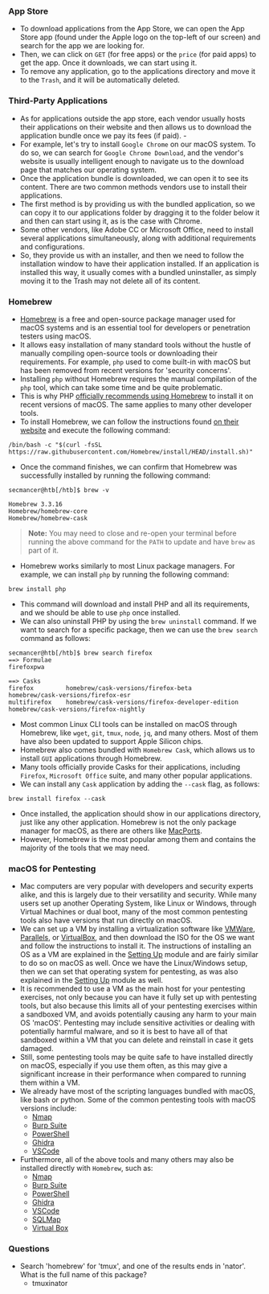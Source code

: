 ### App Store
- To download applications from the App Store, we can open the App Store app (found under the Apple logo on the top-left of our screen) and search for the app we are looking for. 
- Then, we can click on `GET` (for free apps) or the `price` (for paid apps) to get the app. Once it downloads, we can start using it.
- To remove any application, go to the applications directory and move it to the `Trash`, and it will be automatically deleted.

### Third-Party Applications
- As for applications outside the app store, each vendor usually hosts their applications on their website and then allows us to download the application bundle once we pay its fees (if paid). - 
- For example, let's try to install `Google Chrome` on our macOS system. To do so, we can search for `Google Chrome Download`, and the vendor's website is usually intelligent enough to navigate us to the download page that matches our operating system.
- Once the application bundle is downloaded, we can open it to see its content. There are two common methods vendors use to install their applications.
- The first method is by providing us with the bundled application, so we can copy it to our applications folder by dragging it to the folder below it and then can start using it, as is the case with Chrome.
- Some other vendors, like Adobe CC or Microsoft Office, need to install several applications simultaneously, along with additional requirements and configurations. 
- So, they provide us with an installer, and then we need to follow the installation window to have their application installed. If an application is installed this way, it usually comes with a bundled uninstaller, as simply moving it to the Trash may not delete all of its content.


### Homebrew
- [Homebrew](https://brew.sh) is a free and open-source package manager used for macOS systems and is an essential tool for developers or penetration testers using macOS. 
- It allows easy installation of many standard tools without the hustle of manually compiling open-source tools or downloading their requirements. For example, `php` used to come built-in with macOS but has been removed from recent versions for 'security concerns'. 
- Installing `php` without Homebrew requires the manual compilation of the `php` tool, which can take some time and be quite problematic. 
- This is why PHP [officially recommends using Homebrew](https://www.php.net/manual/en/install.macosx.packages.php) to install it on recent versions of macOS. The same applies to many other developer tools.
- To install Homebrew, we can follow the instructions found [on their website](https://brew.sh) and execute the following command:
```
/bin/bash -c "$(curl -fsSL https://raw.githubusercontent.com/Homebrew/install/HEAD/install.sh)"
```
- Once the command finishes, we can confirm that Homebrew was successfully installed by running the following command:
```
secmancer@htb[/htb]$ brew -v

Homebrew 3.3.16
Homebrew/homebrew-core
Homebrew/homebrew-cask
```

> **Note:** You may need to close and re-open your terminal before running the above command for the `PATH` to update and have `brew` as part of it.

- Homebrew works similarly to most Linux package managers. For example, we can install `php` by running the following command:
```
brew install php
```
- This command will download and install PHP and all its requirements, and we should be able to use `php` once installed. 
- We can also uninstall PHP by using the `brew uninstall` command. If we want to search for a specific package, then we can use the `brew search` command as follows:
```
secmancer@htb[/htb]$ brew search firefox
==> Formulae
firefoxpwa

==> Casks
firefox			homebrew/cask-versions/firefox-beta					homebrew/cask-versions/firefox-esr
multifirefox	homebrew/cask-versions/firefox-developer-edition	homebrew/cask-versions/firefox-nightly
```
- Most common Linux CLI tools can be installed on macOS through Homebrew, like `wget`, `git`, `tmux`, `node`, `jq`, and many others. Most of them have also been updated to support Apple Silicon chips.
- Homebrew also comes bundled with `Homebrew Cask`, which allows us to install `GUI` applications through Homebrew. 
- Many tools officially provide Casks for their applications, including `Firefox`, `Microsoft Office` suite, and many other popular applications.
- We can install any `Cask` application by adding the `--cask` flag, as follows:
```
brew install firefox --cask
```
- Once installed, the application should show in our applications directory, just like any other application. Homebrew is not the only package manager for macOS, as there are others like [MacPorts](https://www.macports.org). 
- However, Homebrew is the most popular among them and contains the majority of the tools that we may need.


### macOS for Pentesting
- Mac computers are very popular with developers and security experts alike, and this is largely due to their versatility and security. While many users set up another Operating System, like Linux or Windows, through Virtual Machines or dual boot, many of the most common pentesting tools also have versions that run directly on macOS.
- We can set up a VM by installing a virtualization software like [VMWare](https://www.vmware.com/uk/products/fusion.html), [Parallels](https://www.parallels.com/), or [VirtualBox](https://www.virtualbox.org/wiki/Mac%20OS%20X%20build%20instructions), and then download the ISO for the OS we want and follow the instructions to install it. The instructions of installing an OS as a VM are explained in the [Setting Up](https://academy.hackthebox.com/module/details/87) module and are fairly similar to do so on macOS as well. Once we have the Linux/Windows setup, then we can set that operating system for pentesting, as was also explained in the [Setting Up](https://academy.hackthebox.com/module/details/87) module as well.
- It is recommended to use a VM as the main host for your pentesting exercises, not only because you can have it fully set up with pentesting tools, but also because this limits all of your pentesting exercises within a sandboxed VM, and avoids potentially causing any harm to your main OS 'macOS'. Pentesting may include sensitive activities or dealing with potentially harmful malware, and so it is best to have all of that sandboxed within a VM that you can delete and reinstall in case it gets damaged.
- Still, some pentesting tools may be quite safe to have installed directly on macOS, especially if you use them often, as this may give a significant increase in their performance when compared to running them within a VM.
- We already have most of the scripting languages bundled with macOS, like bash or python. Some of the common pentesting tools with macOS versions include:
	- [Nmap](https://nmap.org/book/inst-macosx.html)
	- [Burp Suite](https://portswigger.net/burp/documentation/desktop/getting-started/mac-installer)
	- [PowerShell](https://learn.microsoft.com/en-us/powershell/scripting/install/installing-powershell-on-macos?view=powershell-7.3)
	- [Ghidra](https://ghidra-sre.org)
	- [VSCode](https://code.visualstudio.com/docs/setup/mac)
- Furthermore, all of the above tools and many others may also be installed directly with `Homebrew`, such as:
	- [Nmap](https://formulae.brew.sh/formula/nmap#default)
	- [Burp Suite](https://formulae.brew.sh/formula/burp#default)
	- [PowerShell](https://formulae.brew.sh/cask/powershell#default)
	- [Ghidra](https://formulae.brew.sh/cask/ghidra#default)
	- [VSCode](https://formulae.brew.sh/cask/visual-studio-code#default)
	- [SQLMap](https://formulae.brew.sh/formula/sqlmap#default)
	- [Virtual Box](https://formulae.brew.sh/cask/virtualbox#default)

### Questions
- Search 'homebrew' for 'tmux', and one of the results ends in 'nator'. What is the full name of this package?
	- tmuxinator
